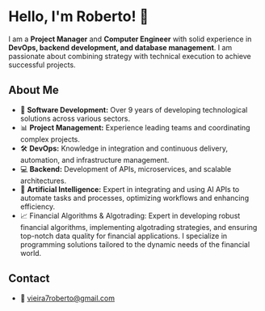 # Hello, I'm Roberto! 👋

I am a **Project Manager** and **Computer Engineer** with solid experience in **DevOps, backend development, and database management**. I am passionate about combining strategy with technical execution to achieve successful projects.

## About Me

- 💼 **Software Development:** Over 9 years of developing technological solutions across various sectors.
- 📊 **Project Management:** Experience leading teams and coordinating complex projects.
- 🛠 **DevOps:** Knowledge in integration and continuous delivery, automation, and infrastructure management.
- 💻 **Backend:** Development of APIs, microservices, and scalable architectures.
- 🤖 **Artificial Intelligence:** Expert in integrating and using AI APIs to automate tasks and processes, optimizing workflows and enhancing efficiency.
- 📈 Financial Algorithms & Algotrading: Expert in developing robust financial algorithms, implementing algotrading strategies, and ensuring top-notch data quality for financial applications. I specialize in programming solutions tailored to the dynamic needs of the financial world.
  
## Contact
- 📧 [vieira7roberto@gmail.com](mailto:vieira7roberto@gmail.com)
